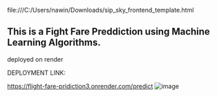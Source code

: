 
file:///C:/Users/nawin/Downloads/sip_sky_frontend_template.html

## This is a Fight Fare Preddiction using Machine Learning Algorithms.

deployed on render  

DEPLOYMENT LINK:

https://flight-fare-pridiction3.onrender.com/predict
![image](https://github.com/user-attachments/assets/42db72cf-cda5-4a55-87af-5138be0e998d)



